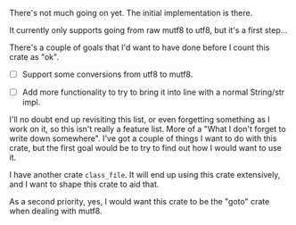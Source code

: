 There's not much going on yet.
The initial implementation is there.

It currently only supports going from raw mutf8 to utf8, but it's a first step...

There's a couple of goals that I'd want to have done before I count this crate as "ok".

* [ ] Support some conversions from utf8 to mutf8.
* [ ] Add more functionality to try to bring it into line with a normal String/str impl.


I'll no doubt end up revisiting this list, or even forgetting something as I work on it, so this isn't really a feature list.
More of a "What I don't forget to write down somewhere".
I've got a couple of things I want to do with this crate, but the first goal would be to try to find out how I would want to use it.

I have another crate `class_file`.
It will end up using this crate extensively, and I want to shape this crate to aid that.

As a second priority, yes, I would want this crate to be the "goto" crate when dealing with mutf8.
